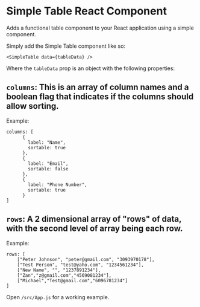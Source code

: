 # Simple Table React Component

Adds a functional table component to your React application using a simple component. 

Simply add the Simple Table component like so:

```
<SimpleTable data={tableData} />
```

Where the `tableData` prop is an object with the following properties:

## `columns`: This is an array of column names and a boolean flag that indicates if the columns should allow sorting. 

Example: 

```
columns: [
      {
        label: "Name",
        sortable: true
      },
      {
        label: "Email",
        sortable: false
      },
      {
        label: "Phone Number",
        sortable: true
      }
]
```

## `rows`: A 2 dimensional array of "rows" of data, with the second level of array being each row. 

Example: 

```
rows: [
	["Peter Johnson", "peter@gmail.com", "3093970178"],
	["Test Person", "test@yaho.com", "1234561234"],
	["New Name", "", "1237891234"],
	["Zan","z@gmail.com","4569081234"],
	["Michael","Test@gmail.com","6096781234"]
]
```

Open `/src/App.js` for a working example. 
